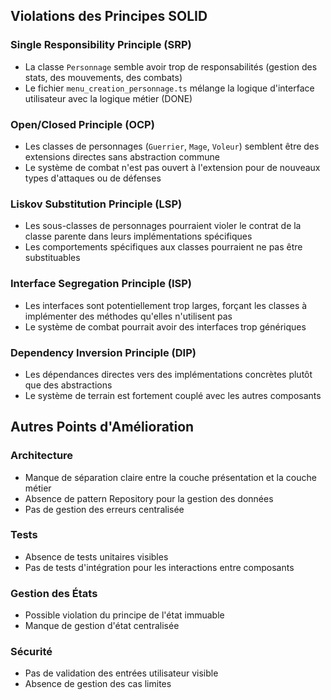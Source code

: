 ## Violations des Principes SOLID

### Single Responsibility Principle (SRP)
- La classe `Personnage` semble avoir trop de responsabilités (gestion des stats, des mouvements, des combats)
- Le fichier `menu_creation_personnage.ts` mélange la logique d'interface utilisateur avec la logique métier (DONE)

### Open/Closed Principle (OCP)
- Les classes de personnages (`Guerrier`, `Mage`, `Voleur`) semblent être des extensions directes sans abstraction commune
- Le système de combat n'est pas ouvert à l'extension pour de nouveaux types d'attaques ou de défenses

### Liskov Substitution Principle (LSP)
- Les sous-classes de personnages pourraient violer le contrat de la classe parente dans leurs implémentations spécifiques
- Les comportements spécifiques aux classes pourraient ne pas être substituables

### Interface Segregation Principle (ISP)
- Les interfaces sont potentiellement trop larges, forçant les classes à implémenter des méthodes qu'elles n'utilisent pas
- Le système de combat pourrait avoir des interfaces trop génériques

### Dependency Inversion Principle (DIP)
- Les dépendances directes vers des implémentations concrètes plutôt que des abstractions
- Le système de terrain est fortement couplé avec les autres composants

## Autres Points d'Amélioration

### Architecture
- Manque de séparation claire entre la couche présentation et la couche métier
- Absence de pattern Repository pour la gestion des données
- Pas de gestion des erreurs centralisée

### Tests
- Absence de tests unitaires visibles
- Pas de tests d'intégration pour les interactions entre composants

### Gestion des États
- Possible violation du principe de l'état immuable
- Manque de gestion d'état centralisée

### Sécurité
- Pas de validation des entrées utilisateur visible
- Absence de gestion des cas limites
